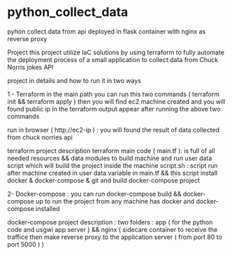 # python_collect_data
pyhon collect data from api deployed in flask container with nginx as reverse proxy


Project this project utilize IaC solutions by using terraform to fully automate the deployment process of a small application to collect data from Chuck Norris jokes API

project in details and how to run it in two ways

1 - Terraform in the main path you can run this two commands ( terraform init && terraform apply ) then you will find ec2 machine created and you will found public ip in the terraform output appear after running the above two commands

run in browser ( http://ec2-ip ) : you will found the result of data collected from chuck norries api

terraform project description terraform main code ( main.tf ): is full of all needed resources && data modules to build machine and run user data script which will build the project inside the machine script.sh : script run after machine created in user data variable in main.tf && this script install docker & docker-compose & git and build docker-compose project

2- Docker-compose : you can run docker-compose build && docker-compose up to run the project from any machine has docker and docker-compose installed

docker-compose project description : two folders : app ( for the python code and usgwi app server ) && nginx ( sidecare container to receive the traffice then make reverse proxy to the application server ( from port 80 to port 5000 ) )
